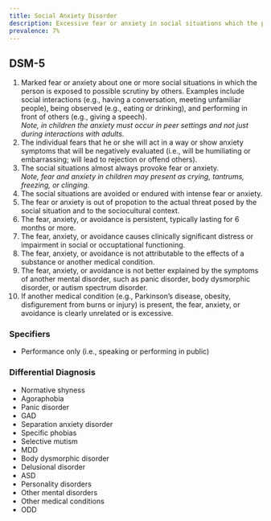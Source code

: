 ```yaml
---
title: Social Anxiety Disorder
description: Excessive fear or anxiety in social situations which the person is exposed to possible scrutiny by others.
prevalence: 7%
---
```


## DSM-5
1. Marked fear or anxiety about one or more social situations in which the person is exposed to possible scrutiny by others. Examples include social interactions (e.g., having a conversation, meeting unfamiliar people), being observed (e.g., eating or drinking), and performing in front of others (e.g., giving a speech).  
<i>Note, in children the anxiety must occur in peer settings and not just during interactions with adults.</i>  
2. The individual fears that he or she will act in a way or show anxiety symptoms that will be negatively evaluated (i.e., will be humiliating or embarrassing; will lead to rejection or offend others).  
3. The social situations almost always provoke fear or anxiety.  
<i>Note, fear and anxiety in children may present as crying, tantrums, freezing, or clinging.</i>  
4. The social situations are avoided or endured with intense fear or anxiety.  
5. The fear or anxiety is out of propotion to the actual threat posed by the social situation and to the sociocultural context.  
6. The fear, anxiety, or avoidance is persistent, typically lasting for 6 months or more.  
7. The fear, anxiety, or avoidance causes clinically significant distress or impairment in social or occuptational functioning.  
8. The fear, anxiety, or avoidance is not attributable to the effects of a substance or another medical condition.  
9. The fear, anxiety, or avoidance is not better explained by the symptoms of another mental disorder, such as panic disorder, body dysmorphic disorder, or autism spectrum disorder.  
10. If another medical condition (e.g., Parkinson’s disease, obesity, disfigurement from burns or injury) is present, the fear, anxiety, or avoidance is clearly unrelated or is excessive.  

### Specifiers
- Performance only (i.e., speaking or performing in public)

### Differential Diagnosis
- Normative shyness  
- Agoraphobia  
- Panic disorder  
- GAD  
- Separation anxiety disorder  
- Specific phobias  
- Selective mutism  
- MDD  
- Body dysmorphic disorder  
- Delusional disorder  
- ASD  
- Personality disorders  
- Other mental disorders  
- Other medical conditions  
- ODD